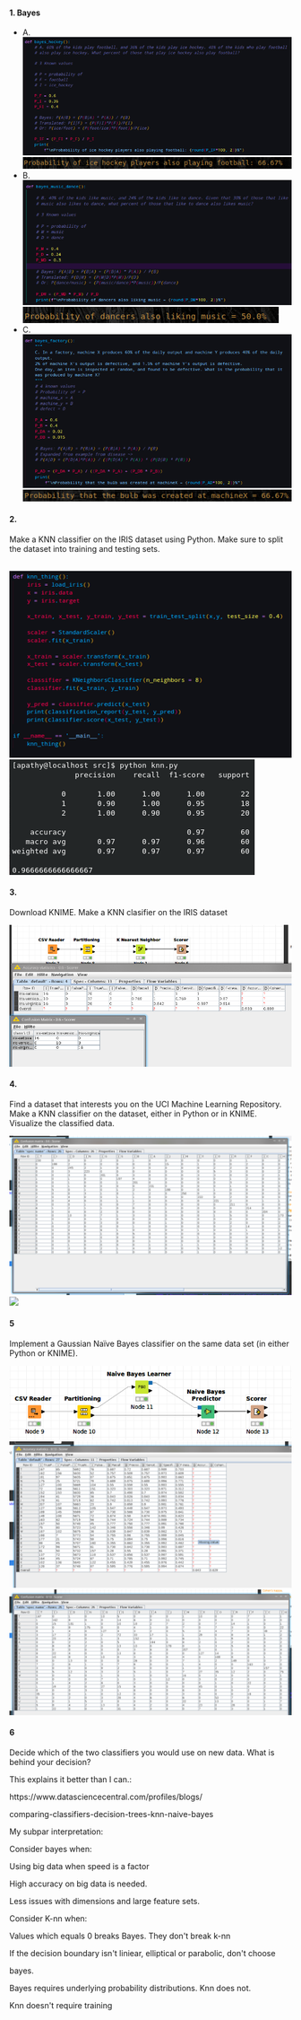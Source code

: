 <h4>1. Bayes</h4>
<ul>
    <li>A.
        <br>
        <img src="resources/screenshots/task_a_function.png"</img>
        <img src="resources/screenshots/task_a_result.png"</img>
    </li>
   <li>B.
        <br>
        <img src="resources/screenshots/task_b_function.png"</img>
        <img src="resources/screenshots/task_b_result.png"</img>
   </li>
   <li>C.
        <br>
        <img src="resources/screenshots/task_c_function.png"</img>
        <img src="resources/screenshots/task_c_result.png"</img>
   </li>
</ul>

<h4>2. </h4>
<p>
Make a KNN classifier on the IRIS dataset using Python. Make sure to split the dataset into training and
testing sets. 
</p>
<br>
<img src="resources/screenshots/knn_function.png">
<img src="resources/screenshots/knn_result_non_edgy.png">

<h4>3.</h4>
<p>Download KNIME. Make a KNN clasifier on the IRIS dataset</p>
<img src="resources/images/knime_knn.png">
<h4>4.</h4
<p>Find a dataset that interests you on the UCI Machine Learning Repository. Make a KNN classifier on the
dataset, either in Python or in KNIME. Visualize the classified data.</p>
<img src="resources/images/letters_confusion_matrix.png">
<img src="resources/images/letters_letters_knn_accuracy.png">
<h4> 5 </h4>
<p>Implement a Gaussian Naïve Bayes classifier on the same data set (in either Python or KNIME).</p>
<img src="resources/images/letters_bayes.png">
<img src="resources/images/letters_naive_bayes_accuracy.png">
<img src="resources/images/letters_naive_bayes_confusion_matrix.png">
<h4> 6 </h4>
<p>Decide which of the two classifiers you would use on new data. What is behind your decision?</p>
<p>This explains it better than I can.: </p>
<p>https://www.datasciencecentral.com/profiles/blogs/</p><p>comparing-classifiers-decision-trees-knn-naive-bayes</p>
<p></p>
<p>My subpar interpretation:</p>
<p></p>
<p>Consider bayes when:</p>
<p>Using big data when speed is a factor</p>
<p>High accuracy on big data is needed.</p>
<p>Less issues with dimensions and large feature sets.</p>
<p></p>
<p>Consider K-nn when:</p>
<p>Values which equals 0 breaks Bayes. They don't break k-nn</p>
<p>If the decision boundary isn't liniear, elliptical or parabolic, don't choose </p>bayes.
<p>Bayes requires underlying probability distributions. Knn does not.</p>
<p>Knn doesn't require training</p>